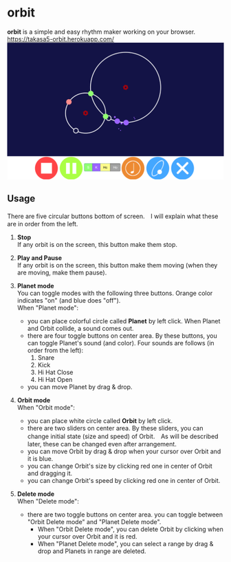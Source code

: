 # orbit
**orbit** is a simple and easy rhythm maker working on your browser.  
https://takasa5-orbit.herokuapp.com/
![screenshot](./screenshot.png)

## Usage
There are five circular buttons bottom of screen.　I will explain what these are in order from the left.  
1. **Stop**  
If any orbit is on the screen, this button make them stop.  

1. **Play and Pause**  
If any orbit is on the screen, this button make them moving (when they are moving, make them pause).  
  
1. **Planet mode**  
You can toggle modes with the following three buttons. Orange color indicates "on" (and blue does "off").  
When "Planet mode":
    - you can place colorful circle called **Planet** by left click. When Planet and Orbit collide, a sound comes out.  
    - there are four toggle buttons on center area. By these buttons, you can toggle Planet's sound (and color). Four sounds are follows (in order from the left):  
        1. Snare  
        1. Kick
        1. Hi Hat Close
        1. Hi Hat Open
    - you can move Planet by drag & drop.  

1. **Orbit mode**  
When "Orbit mode":
    - you can place white circle called **Orbit** by left click.
    - there are two sliders on center area. By these sliders, you can change initial state (size and speed) of Orbit.　As will be described later, these can be changed even after arrangement.
    - you can move Orbit by drag & drop when your cursor over Orbit and it is blue.
    - you can change Orbit's size by clicking red one in center of Orbit and dragging it.
    - you can change Orbit's speed by clicking red one in center of Orbit.

1. **Delete mode**  
When "Delete mode":  
    - there are two toggle buttons on center area. you can toggle between "Orbit Delete mode" and "Planet Delete mode".
        - When "Orbit Delete mode", you can delete Orbit by clicking when your cursor over Orbit and it is red.  
        - When "Planet Delete mode", you can select a range by drag & drop and Planets in range are deleted.  
